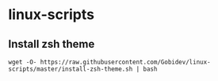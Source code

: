 # linux-scripts

## Install zsh theme
```
wget -O- https://raw.githubusercontent.com/Gobidev/linux-scripts/master/install-zsh-theme.sh | bash
```
